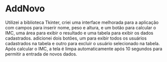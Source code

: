 # AddNovo

Utilizei a biblioteca Tkinter, criei uma interface melhorada para a aplicação com campos para inserir nome, peso e altura, e um botão para calcular o IMC,
uma área para exibir o resultado e uma tabela para exibir os dados cadastrados.
adicionei dois botões, um para exibir todos os usuários cadastrados na tabela e outro para excluir o usuário selecionado na tabela.
Após calcular o IMC, a tela é limpa automaticamente após 10 segundos para permitir a entrada de novos dados.



